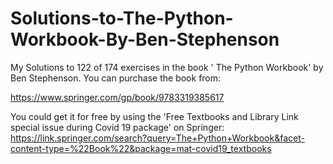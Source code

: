 # Solutions-to-The-Python-Workbook-By-Ben-Stephenson

My Solutions to 122 of 174 exercises in the book ' The Python Workbook' by Ben Stephenson.
You can purchase the book from:

https://www.springer.com/gp/book/9783319385617

You could get it for free by using the 'Free Textbooks and Library Link special issue during Covid 19 package' on Springer:
https://link.springer.com/search?query=The+Python+Workbook&facet-content-type=%22Book%22&package=mat-covid19_textbooks
